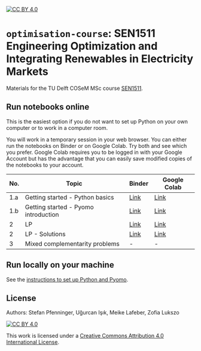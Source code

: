 [cc-by]: http://creativecommons.org/licenses/by/4.0/
[cc-by-image]: https://i.creativecommons.org/l/by/4.0/88x31.png
[cc-by-shield]: https://img.shields.io/badge/License-CC%20BY%204.0-lightgrey.svg
[![CC BY 4.0][cc-by-shield]][cc-by]

# `optimisation-course`: SEN1511 Engineering Optimization and Integrating Renewables in Electricity Markets

Materials for the TU Delft COSeM MSc course [SEN1511](https://studiegids.tudelft.nl/a101_searchCtrl.do?course_code=sen1511&surname=&item_value=&onlyElectives=Y&tag_id=&deleteTag_id=&operation=searchOnCode).

## Run notebooks online

This is the easiest option if you do not want to set up Python on your own computer or to work in a computer room.

You will work in a temporary session in your web browser. You can either run the notebooks on Binder or on Google Colab. Try both and see which you prefer. Google Colab requires you to be logged in with your Google Account but has the advantage that you can easily save modified copies of the notebooks to your account.

| No. | Topic | Binder | Google Colab |
|---|---|---|---|
| 1.a | Getting started - Python basics | [Link](https://mybinder.org/v2/gh/sjpfenninger/optimisation-course/HEAD?labpath=1a%20-%20Getting%20started%20-%20Python%20basics.ipynb) | [Link](https://colab.research.google.com/github/sjpfenninger/optimisation-course/blob/main/1a%20-%20Getting%20started%20-%20Python%20basics.ipynb)|
| 1.b | Getting started - Pyomo introduction | [Link](https://mybinder.org/v2/gh/sjpfenninger/optimisation-course/HEAD?labpath=1b%20-%20Getting%20started%20-%20Pyomo%20introduction.ipynb) | [Link](https://colab.research.google.com/github/sjpfenninger/optimisation-course/blob/main/1b%20-%20Getting%20started%20-%20Pyomo%20introduction.ipynb)|
| 2 | LP | [Link](https://mybinder.org/v2/gh/sjpfenninger/optimisation-course/HEAD?labpath=2%20-%20LP.ipynb) | [Link](https://colab.research.google.com/github/sjpfenninger/optimisation-course/blob/main/2%20-%20LP.ipynb)|
| 2 | LP - Solutions | [Link](https://mybinder.org/v2/gh/sjpfenninger/optimisation-course/HEAD?labpath=2%20-%20LP%20-%20Solutions.ipynb) | [Link](https://colab.research.google.com/github/sjpfenninger/optimisation-course/blob/main/2%20-%20LP%20-%20Solutions.ipynb)|
| 3 | Mixed complementarity problems | - | - |


## Run locally on your machine

See the [instructions to set up Python and Pyomo](docs/install-on-your-computer.md).

## License

Authors: Stefan Pfenninger, Uğurcan Işık, Meike Lafeber, Zofia Lukszo

[![CC BY 4.0][cc-by-image]][cc-by]

This work is licensed under a [Creative Commons Attribution 4.0 International License][cc-by].
